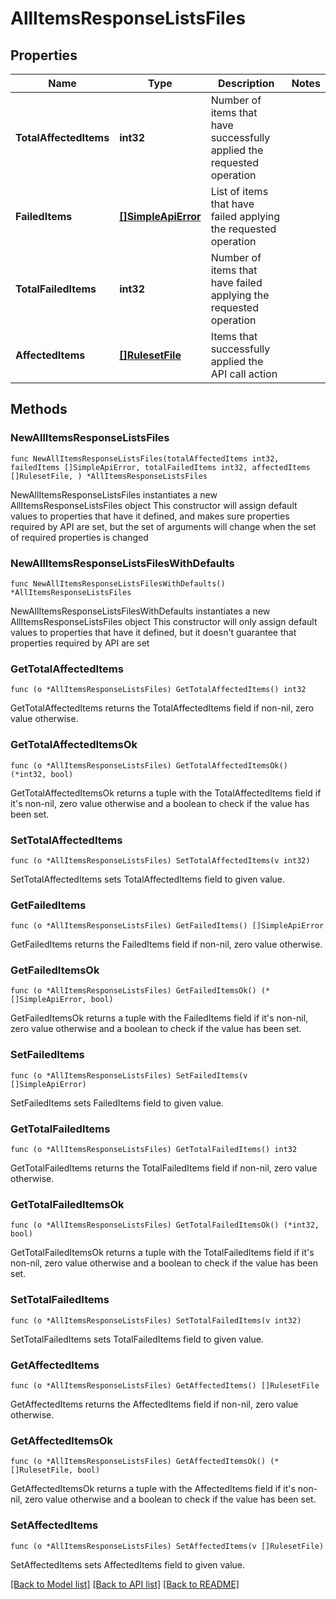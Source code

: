 # AllItemsResponseListsFiles

## Properties

Name | Type | Description | Notes
------------ | ------------- | ------------- | -------------
**TotalAffectedItems** | **int32** | Number of items that have successfully applied the requested operation | 
**FailedItems** | [**[]SimpleApiError**](SimpleApiError.md) | List of items that have failed applying the requested operation | 
**TotalFailedItems** | **int32** | Number of items that have failed applying the requested operation | 
**AffectedItems** | [**[]RulesetFile**](RulesetFile.md) | Items that successfully applied the API call action | 

## Methods

### NewAllItemsResponseListsFiles

`func NewAllItemsResponseListsFiles(totalAffectedItems int32, failedItems []SimpleApiError, totalFailedItems int32, affectedItems []RulesetFile, ) *AllItemsResponseListsFiles`

NewAllItemsResponseListsFiles instantiates a new AllItemsResponseListsFiles object
This constructor will assign default values to properties that have it defined,
and makes sure properties required by API are set, but the set of arguments
will change when the set of required properties is changed

### NewAllItemsResponseListsFilesWithDefaults

`func NewAllItemsResponseListsFilesWithDefaults() *AllItemsResponseListsFiles`

NewAllItemsResponseListsFilesWithDefaults instantiates a new AllItemsResponseListsFiles object
This constructor will only assign default values to properties that have it defined,
but it doesn't guarantee that properties required by API are set

### GetTotalAffectedItems

`func (o *AllItemsResponseListsFiles) GetTotalAffectedItems() int32`

GetTotalAffectedItems returns the TotalAffectedItems field if non-nil, zero value otherwise.

### GetTotalAffectedItemsOk

`func (o *AllItemsResponseListsFiles) GetTotalAffectedItemsOk() (*int32, bool)`

GetTotalAffectedItemsOk returns a tuple with the TotalAffectedItems field if it's non-nil, zero value otherwise
and a boolean to check if the value has been set.

### SetTotalAffectedItems

`func (o *AllItemsResponseListsFiles) SetTotalAffectedItems(v int32)`

SetTotalAffectedItems sets TotalAffectedItems field to given value.


### GetFailedItems

`func (o *AllItemsResponseListsFiles) GetFailedItems() []SimpleApiError`

GetFailedItems returns the FailedItems field if non-nil, zero value otherwise.

### GetFailedItemsOk

`func (o *AllItemsResponseListsFiles) GetFailedItemsOk() (*[]SimpleApiError, bool)`

GetFailedItemsOk returns a tuple with the FailedItems field if it's non-nil, zero value otherwise
and a boolean to check if the value has been set.

### SetFailedItems

`func (o *AllItemsResponseListsFiles) SetFailedItems(v []SimpleApiError)`

SetFailedItems sets FailedItems field to given value.


### GetTotalFailedItems

`func (o *AllItemsResponseListsFiles) GetTotalFailedItems() int32`

GetTotalFailedItems returns the TotalFailedItems field if non-nil, zero value otherwise.

### GetTotalFailedItemsOk

`func (o *AllItemsResponseListsFiles) GetTotalFailedItemsOk() (*int32, bool)`

GetTotalFailedItemsOk returns a tuple with the TotalFailedItems field if it's non-nil, zero value otherwise
and a boolean to check if the value has been set.

### SetTotalFailedItems

`func (o *AllItemsResponseListsFiles) SetTotalFailedItems(v int32)`

SetTotalFailedItems sets TotalFailedItems field to given value.


### GetAffectedItems

`func (o *AllItemsResponseListsFiles) GetAffectedItems() []RulesetFile`

GetAffectedItems returns the AffectedItems field if non-nil, zero value otherwise.

### GetAffectedItemsOk

`func (o *AllItemsResponseListsFiles) GetAffectedItemsOk() (*[]RulesetFile, bool)`

GetAffectedItemsOk returns a tuple with the AffectedItems field if it's non-nil, zero value otherwise
and a boolean to check if the value has been set.

### SetAffectedItems

`func (o *AllItemsResponseListsFiles) SetAffectedItems(v []RulesetFile)`

SetAffectedItems sets AffectedItems field to given value.



[[Back to Model list]](../README.md#documentation-for-models) [[Back to API list]](../README.md#documentation-for-api-endpoints) [[Back to README]](../README.md)


